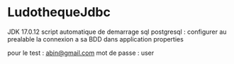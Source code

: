 # LudothequeJdbc
JDK 17.0.12
script automatique de demarrage sql postgresql : configurer au prealable la connexion a sa BDD dans application properties

pour le test : abin@gmail.com
mot de passe : user


